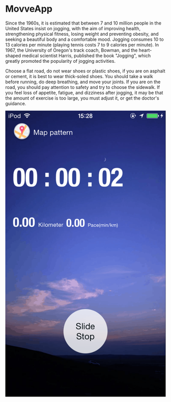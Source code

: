 # MovveApp
Since the 1960s, it is estimated that between 7 and 10 million people in the United States insist on jogging, with the aim of improving health, strengthening physical fitness, losing weight and preventing obesity, and seeking a beautiful body and a comfortable mood. Jogging consumes 10 to 13 calories per minute (playing tennis costs 7 to 9 calories per minute). In 1967, the University of Oregon's track coach, Bowman, and the heart-shaped medical scientist Harris, published the book "Jogging", which greatly promoted the popularity of jogging activities.


Choose a flat road, do not wear shoes or plastic shoes, if you are on asphalt or cement, it is best to wear thick-soled shoes. You should take a walk before running, do deep breathing, and move your joints. If you are on the road, you should pay attention to safety and try to choose the sidewalk. If you feel loss of appetite, fatigue, and dizziness after jogging, it may be that the amount of exercise is too large, you must adjust it, or get the doctor's guidance.


![image](https://raw.githubusercontent.com/josejohnMovve/MovveApp/master/Screen%20Shot%202018-07-27%20at%20%E4%B8%8B%E5%8D%883.28.45.png)
